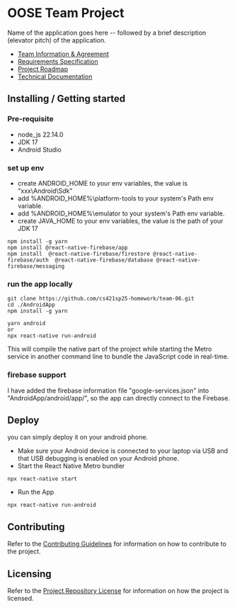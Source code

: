 # OOSE Team Project

Name of the application goes here -- followed by a brief description (elevator pitch) of the application.

- [Team Information & Agreement](./docs/team-agreement.md)
- [Requirements Specification](./docs/requirements-specification.md)
- [Project Roadmap](./docs/roadmap.md)
- [Technical Documentation](./docs/technical-documentation.md)

## Installing / Getting started

### Pre-requisite
- node_js 22.14.0
- JDK 17
- Android Studio

### set up env

- create ANDROID_HOME to your env variables, the value is "xxx\Android\Sdk"
- add %ANDROID_HOME%\platform-tools to your system's Path env variable.
- add %ANDROID_HOME%\emulator to your system's Path env variable.
- create JAVA_HOME to your env variables, the value is the path of your JDK 17

```shell
npm install -g yarn
npm install @react-native-firebase/app
npm install  @react-native-firebase/firestore @react-native-firebase/auth  @react-native-firebase/database @react-native-firebase/messaging
```

### run the app locally

```shell
git clone https://github.com/cs421sp25-homework/team-06.git
cd ./AndroidApp
npm install -g yarn

yarn android
or
npx react-native run-android
```
This will compile the native part of the project while starting the Metro service in another command line to bundle the JavaScript code in real-time.

### firebase support
I have added the firebase information file "google-services.json" into "AndroidApp/android/app/", so the app can directly connect to the Firebase.

## Deploy
you can simply deploy it on your android phone.

- Make sure your Android device is connected to your laptop via USB and that USB debugging is enabled on your Android phone.
- Start the React Native Metro bundler
```shell
npx react-native start
```
- Run the App
```shell
npx react-native run-android
```


<!-- ## Developing

Detailed and step-by-step documentation for setting up local development. For example, a new team member will use these instructions to start developing the project further. 

```shell
commands here
```

You should include what is needed (e.g. all of the configurations) to set up the dev environment. For instance, global dependencies or any other tools (include download links), explaining what database (and version) has been used, etc. If there is any virtual environment, local server, ..., explain here. 

Additionally, describe and show how to run the tests, explain your code style and show how to check it.

If your project needs some additional steps for the developer to build the project after some code changes, state them here. Moreover, give instructions on how to build and release a new version. In case there's some step you have to take that publishes this project to a server, it must be stated here.  -->

## Contributing

Refer to the [Contributing Guidelines](./CONTRIBUTING.md) for information on how to contribute to the project.

## Licensing

Refer to the [Project Repository License](./LICENSE.md) for information on how the project is licensed.